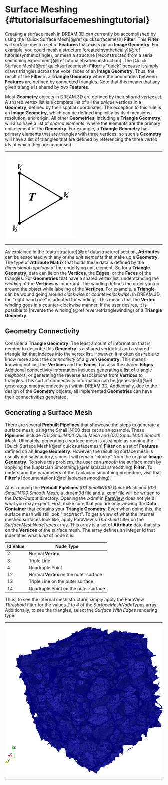Surface Meshing {#tutorialsurfacemeshingtutorial}
========

Creating a surface mesh in DREAM.3D can currently be accomplished by using the [Quick Surface Mesh](@ref quicksurfacemesh) **Filter**. This **Filter** will surface mesh a set of **Features** that exists on an **Image Geometry**. For example, you could mesh a structure [created synthetically](@ref tutorialsyntheticsingle), or mesh a structure [reconstructed from a serial sectioning experiment](@ref tutorialebsdreconstruction). The [Quick Surface Mesh](@ref quicksurfacemesh) **Filter** is "quick" because it simply draws triangles across the voxel faces of an **Image Geometry**.  Thus, the result of the **Filter** is a **Triangle Geometry** where the boundaries between **Features** are defined by connected triangles. Note that this means that any given triangle is shared by _two_ **Features**.

Most **Geometry** objects in DREAM.3D are defined by their _shared vertex list_. A shared vertex list is a complete list of all the _unique_ vertices in a **Geometry**, defined by their spatial coordinates. The exception to this rule is an **Image Geometry**, which can be defined implicitly by its dimensions, resolution, and origin. All other **Geometries**, including a **Triangle Geometry**, will also have a list of _shared elements_, where the elements are the primary unit element of the **Geometry**. For example, a **Triangle Geometry** has primary elements that are triangles with three vertices, so such a **Geometry** will have a list of triangles that are defined by referencing the three _vertex Ids_ of which they are composed. 

-------------------

![Triangle/Face](Images/TriangleSmall.png)

-------------------

As explained in the [data structure](@ref datastructure) section, **Attributes** can be associated with any of the _unit elements_ that make up a **Geometry**. The type of **Attribute Matrix** that holds these data is defined by the _dimensional topology_ of the underlying unit element. So for a **Triangle Geometry**, data can lie on the **Vertices**, the **Edges**, or the **Faces** of the triangles. For **Geometries** that have a shared vertex list, understanding the _winding_ of the **Vertices** is important. The winding defines the order you go around the object while labeling of the **Vertices**. For example, a **Triangle** can be wound going around _clockwise_ or _counter-clockwise_. In DREAM.3D, the "right hand rule" is adopted for windings. This means that the **Vertex** winding goes in a counter-clockwise manner. If the user desires, it is possible to [reverse the winding](@ref reversetrianglewinding) of a **Triangle Geometry**.

## Geometry Connectivity ##
Consider a **Triangle Geometry**. The least amount of information that is needed to describe this **Geometry** is a shared vertex list and a shared triangle list that indexes into the vertex list. However, it is often desirable to know more about the _connectivity_ of a given **Geometry**. This means knowing not just the **Vertices** and the **Faces**, but also the shared **Edges**. Additional connectivity information includes generating a list of triangle _neighbors_, or generating the reverse associations from **Vertices** to triangles. This sort of connectivity information can be [generated](@ref generategeometryconnectivity) within DREAM.3D. Additionally, due to the design of the **Geometry** objcets, all implemented **Geometries** can have their connectivities generated.


## Generating a Surface Mesh ##
There are several **Prebuilt Pipelines** that showcase the steps to generate a surface mesh, using the Small IN100 data set as an example. These **Pipelines** include <i>(01) SmallIN100 Quick Mesh</i> and <i>(02) SmallIN100 Smooth Mesh</i>. Ultimately, generating a surface mesh is as simple as running the [Quick Surface Mesh](@ref quicksurfacemesh) **Filter** on a set of **Features** defined on an **Image Geometry**. However, the resulting surface mesh is usually not satisfactory, since it will remain "blocky" from the original **Image Geometry**. To solve this problem, the user can _smooth_ the surface mesh by applying the [Laplacian Smoothing](@ref laplaciansmoothing) **Filter**. To understand the parameters of the Laplacian smoothing procedure, visit that **Filter's** [documentation](@ref laplaciansmoothing).

After running the **Prebuilt Pipelines** <i>(01) SmallIN100 Quick Mesh</i> and <i>(02) SmallIN100 Smooth Mesh</i>, a .dream3d file and a .xdmf file will be written to the _Data/Output_ directory. Opening the .xdmf in [ParaView](http://www.paraview.org) does not yield what you may expect. First, make sure that you are only viewing the **Data Container** that contains your **Triangle Geometry**. Even when doing this, the surface mesh will still look "incorrect". To get a view of what the internal meshed surfaces look like, apply ParaView's *Threshold* filter on the *SurfaceMeshNodeTypes* array. This array is a set of **Attribute** data that sits on the **Vertices** of the surface mesh. The array defines an integer Id that indentifies what _kind_ of node it is:

| Id Value | Node Type |
|----------|-----------|
| 2 | Normal **Vertex** |
| 3 | Triple Line |
| 4 | Quadruple Point |
| 12 | Normal **Vertex** on the outer surface |
| 13 | Triple Line on the outer surface |
| 14 | Quadruple Point on the outer surface |

Thus, to see the internal mesh structure, simply apply the ParaView *Threshold* filter for the values _2_ to _4_ of the _SurfaceMeshNodeTypes_ array. Additionally, to see the triangles, select the _Surface With Edges_ rendering type.

-------------------

![Surface Mesh of Small IN100](Images/SurfaceMesh.png)

-------------------
